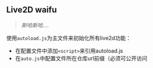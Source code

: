 

## Live2D waifu

> *斯哈斯哈....*

使用`autoload.js`为主文件来初始化所有live2d功能：

- 在配置文件中添加`<script>`来引用autoload.js
- 在`auto.js`中配置文件所在仓库url前缀（必须可公开访问